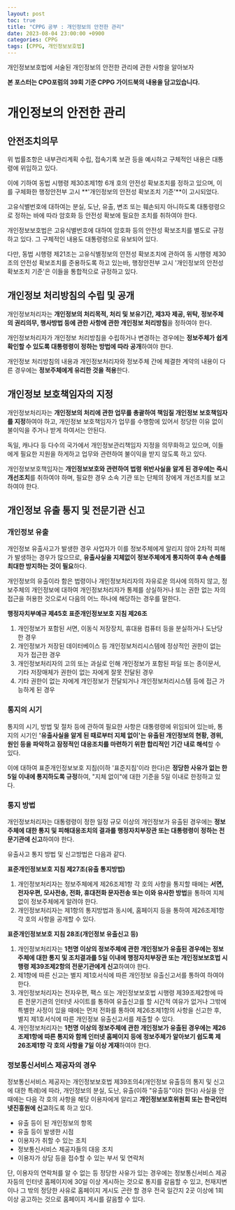 ```yaml
---
layout: post
toc: true
title: "CPPG 공부 : 개인정보의 안전한 관리"
date: 2023-08-04 23:00:00 +0900
categories: CPPG
tags: [CPPG, 개인정보보호법]
---
```

개인정보보호법에 서술된 개인정보의 안전한 관리에 관한 사항을 알아보자

**본 포스터는 CPO포럼의 39회 기준 CPPG 가이드북의 내용을 담고있습니다.**

# 개인정보의 안전한 관리

## 안전조치의무

위 법률조항은 내부관리계획 수립, 접속기록 보관 등을 예시하고 구체적인 내용은 대통령에 위임하고 있다.

이에 기하여 동법 시행령 제30조제1항 6개 호의 안전성 확보조치를 정하고 있으며, 이를 구체화한 행정안전부 고시 **'개인정보의 안전성 확보조치 기준'**이 고시되었다.

고유식별번호에 대하여는 분실, 도난, 유출, 변조 또는 훼손되지 아니하도록 대통령령으로 정하는 바에 따라 암호화 등 안전성 확보에 필요한 조치를 취하여야 한다. 

개인정보보호법은 고유식별번호에 대하여 암호화 등의 안전성 확보조치를 별도로 규정하고 있다. 그 구체적인 내용도 대통령령으로 유보되어 있다.

다만, 동법 시행령 제21조는 고유식별정보의 안전성 확보조치에 관하여 동 시행령 제30조의 안전성 확보조치를 준용하도록 하고 있는바, 행정안전부 고시 '개인정보의 안전성 확보조치 기준'은 이들을 통합적으로 규정하고 있다.

## 개인정보 처리방침의 수립 및 공개

개인정보처리자는 **개인정보의 처리목적, 처리 및 보유기간, 제3자 제공, 위탁, 정보주체의 권리의무, 행사방법 등에 관한 사항에 관한 개인정보 처리방침**을 정하여야 한다.

개인정보처리자가 개인정보 처리방침을 수립하거나 변경하는 경우에는 **정보주체가 쉽게 확인할 수 있도록 대통령령이 정하는 방법에 따라 공개**하여야 한다.

개인정보 처리방침의 내용과 개인정보처리자와 정보주체 간에 체결한 계약의 내용이 다른 경우에는 **정보주체에게 유리한 것을 적용**한다.

## 개인정보 보호책임자의 지정

개인정보처리자는 **개인정보의 처리에 관한 업무를 총괄하여 책임질 개인정보 보호책임자를 지정**하여야 하고, 개인정보 보호책임자가 업무를 수행함에 있어서 정당한 이유 없이 불이익을 주거나 받게 하여서는 안된다.

독일, 캐나다 등 다수의 국가에서 개인정보관리책임자 지정을 의무화하고 있으며, 이들에게 필요한 지원을 하게하고 업무와 관련하여 불이익을 받지 않도록 하고 있다.

개인정보보호책임자는 **개인정보보호와 관련하여 법령 위반사실을 알게 된 경우에는 즉시 개선조치**를 취하여야 하며, 필요한 경우 소속 기관 또는 단체의 장에게 개선조치를 보고하여야 한다.

## 개인정보 유출 통지 및 전문기관 신고

### 개인정보 유출

개인정보 유출사고가 발생한 경우 사업자가 이를 정보주체에게 알리지 않아 2차적 피해가 발생하는 경우가 많으므로, **유출사실을 지체없이 정보주체에게 통지하여 후속 손해를 최대한 방지하는 것이 필요**하다.

개인정보의 유출이라 함은 법령이나 개인정보처리자의 자유로운 의사에 의하지 않고, 정보주체의 개인정보에 대하여 개인정보처리자가 통제를 상실하거나 또는 권한 없는 자의 접근을 허용한 것으로서 다음의 어느 하나에 해당하는 경우를 말한다.

**행정자치부예규 제45호 표준개인정보보호 지침 제26조**

 1. 개인정보가 포함된 서면, 이동식 저장장치, 휴대용 컴퓨터 등을 분실하거나 도난당한 경우
 2. 개인정보가 저장된 데이터베이스 등 개인정보처리시스템에 정상적인 권한이 없는 자가 접근한 경우
 3. 개인정보처리자의 고의 또는 과실로 인해 개인정보가 포함된 파일 또는 종이문서, 기타 저장매체가 권한이 없는 자에게 잘못 전달된 경우
 4. 기타 권한이 없는 자에게 개인정보가 전달되거나 개인정보처리시스템 등에 접근 가능하게 된 경우

### 통지의 시기

통지의 시기, 방법 및 절차 등에 관하여 필요한 사항은 대통령령에 위임되어 있는바, 통지의 시기인 **'유출사실을 알게 된 때로부터 지체 없이'는 유출된 개인정보의 현황, 경위, 원인 등을 파악하고 잠정적인 대응조치를 마련하기 위한 합리적인 기간 내로 해석**할 수 있다.

이에 대하여 표준개인정보보호 지침(이하 '표준지침'이라 한다)은 **정당한 사유가 없는 한 5일 이내에 통지하도록 규정**하여, "지체 없이"에 대한 기준을 5일 이내로 한정하고 있다.

### 통지 방법

개인정보처리자는 대통령령이 정한 일정 규모 이상의 개인정보가 유출된 경우에는 **정보주체에 대한 통지 및 피해대응조치의 결과를 행정자치부장관 또는 대통령령이 정하는 전문기관에 신고**하여야 한다.

유출사고 통지 방법 및 신고방법은 다음과 같다.

**표준개인정보보호 지침 제27조(유출 통지방법)**

 1. 개인정보처리자는 정보주체에게 제26조제1항 각 호의 사항을 통지할 때에는 **서면, 전자우편, 모사전송, 전화, 휴대전화 문자전송 또는 이와 유사한 방법**을 통하여 지체 없이 정보주체에게 알려야 한다.
 2. 개인정보처리자는 제1항의 통지방법과 동시에, 홈페이지 등을 통하여 제26조제1항 각 호의 사항을 공개할 수 있다.

**표준개인정보보호 지침 28조(개인정보 유출신고 등)**

 1. 개인정보처리자는 **1천명 이상의 정보주체에 관한 개인정보가 유출된 경우에는 정보주체에 대한 통지 및 조치결과를 5일 이내에 행정자치부장관 또는 개인정보보호법 시행령 제39조제2항의 전문기관에게 신고**하여야 한다.
 2. 제1항에 따른 신고는 별지 제1호서식에 따른 개인정보 유출신고서를 통하여 하여야 한다.
 3. 개인정보처리자는 전자우편, 팩스 또는 개인정보보호법 시행령 제39조제2항에 따른 전문기관의 인터넷 사이트를 통하여 유출신고를 할 시간적 여유가 없거나 그밖에 특별한 사정이 있을 때에는 먼저 전화를 통하여 제26조제1항의 사항을 신고한 후, 별지 제1호서식에 따른 개인정보 유출신고서를 제출할 수 있다.
 4. 개인정보처리자는 **1천명 이상의 정보주체에 관한 개인정보가 유출된 경우에는 제26조제1항에 따른 통지와 함께 인터넷 홈페이지 등에 정보주체가 알아보기 쉽도록 제26조제1항 각 호의 사항을 7일 이상 게재**하여야 한다.

### 정보통신서비스 제공자의 경우

정보통신서비스 제공자는 개인정보보호법 제39조의4(개인정보 유출등의 통지 및 신고에 대한 특례)에 따라, 개인정보의 분실, 도난, 유출(이하 "유출등"이라 한다) 사실을 안 때에는 다음 각 호의 사항을 해당 이용자에게 알리고 **개인정보보호위원회 또는 한국인터넷진흥원에 신고**하도록 하고 있다.

 - 유출 등이 된 개인정보의 항목
 - 유출 등이 발생한 시점
 - 이용자가 취할 수 있는 조치
 - 정보통신서비스 제공자들의 대응 조치
 - 이용자가 상담 등을 접수할 수 있는 부서 및 연락처

단, 이용자의 연락처를 알 수 없는 등 정당한 사유가 있는 경우에는 정보통신서비스 제공자등의 인터넷 홈페이지에 30일 이상 게시하는 것으로 통지를 갈음할 수 있고, 천재지변이나 그 밖의 정당한 사유로 홈페이지 게시도 곤란 할 경우 전국 일간지 2곳 이상에 1회 이상 공고하는 것으로 홈페이지 게시를 갈음할 수 있다.